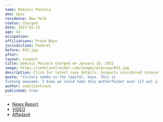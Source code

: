 ```yaml
---
name: Dominic Pezzola
aka: Spaz
residence: New York
status: Charged
date: 2021-01-15
age: 43
occupation:
affiliations: Proud Boys
jurisdiction: Federal
before: 033.jpg
after:
layout: suspect
title: Dominic Pezzola charged on January 15, 2021
image: https://seditiontracker.com/images/preview/033.jpg
description: Click for latest case details. Suspects considered innocent until proven guilty.
quote: "Victory smoke in the Capitol, boys. This is
fucking awesome. I knew we could take this motherfucker over [if we] just tried hard enough."
author: seditiontrack
published: true
---
```


- [News Report](https://www.vice.com/en/article/epdmva/a-proud-boy-in-disguise-helped-lead-the-insurrection-at-the-capitol)
- [VIDEO](https://twitter.com/BGOnTheScene/status/1346904244008456193)
- [Affadavit](https://www.justice.gov/opa/page/file/1355186/download)